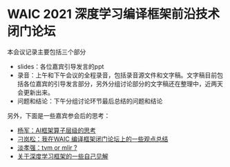 # WAIC 2021 深度学习编译框架前沿技术闭门论坛

本会议记录主要包括三个部分

- slides：各位嘉宾引导发言的ppt
- 录音：上午和下午会议的全程录音，包括录音源文件和文字稿。文字稿目前包括各位嘉宾的引导发言部分，另外分组讨论部分的文字稿还在整理中，近两天会更新出来。
- 问题和结论：下午分组讨论环节最后总结的问题和结论



另外，下面是一些嘉宾参会后的思考：

- [杨军：AI框架算子层级的思考](https://zhuanlan.zhihu.com/p/388682140?utm_source=wechat_session&utm_medium=social&utm_oi=27148131762176&utm_campaign=shareopn&s_r=0&wechatShare=1)
- [刁岚松：我在WAIC 编译框架闭门论坛上的一些观点总结](https://zhuanlan.zhihu.com/p/388415328?utm_source=wechat_session&utm_medium=social&s_r=0)
- [淡孝强：tvm or mlir ?](https://zhuanlan.zhihu.com/p/388452164?utm_source=wechat_session&utm_medium=social&s_r=0)
- [关于深度学习框架的一些自己见解](https://zhuanlan.zhihu.com/p/375634204?utm_source=wechat_session&utm_medium=social&utm_oi=28266941382656&wechatShare=1&s_r=0)

